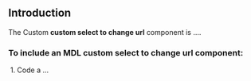 ## Introduction

The Custom **custom select to change url** component is ....

### To include an MDL **custom select to change url** component:

&nbsp;1. Code a ...
